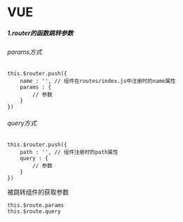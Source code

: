 # VUE

##### 1.router的函数跳转参数

###### params方式

```vue
this.$router.push({
	name : '', // 组件在routes/index.js中注册时的name属性
	params : {
		// 参数
	}
})
```

###### query方式

```
this.$router.push({
	path : '', // 组件注册时的path属性
	query : {
		// 参数
	}
})
```

被跳转组件的获取参数

```
this.$route.params
this.$route.query
```

